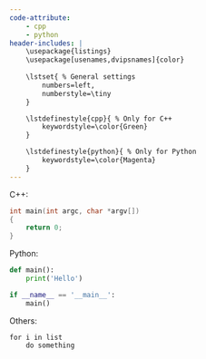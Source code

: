 ```yaml
---
code-attribute:
	- cpp
	- python
header-includes: |
	\usepackage{listings}
	\usepackage[usenames,dvipsnames]{color}
	
	\lstset{ % General settings
		numbers=left,
		numberstyle=\tiny
	}

	\lstdefinestyle{cpp}{ % Only for C++
		keywordstyle=\color{Green}
	}

	\lstdefinestyle{python}{ % Only for Python
		keywordstyle=\color{Magenta}
	}
---
```


C++:

```cpp
int main(int argc, char *argv[])
{
	return 0;
}
```

Python:

```python
def main():
	print('Hello')

if __name__ == '__main__':
	main()
```

Others:

```
for i in list
	do something
```

